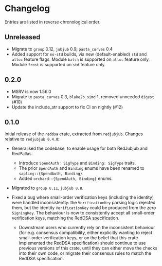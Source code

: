 # Changelog

Entries are listed in reverse chronological order.

## Unreleased

* Migrate to `group` 0.12, `jubjub` 0.9, `pasta_curves` 0.4
* Added support for `no-std` builds, via new (default-enabled) `std` and `alloc`
  feature flags. Module `batch` is supported on `alloc` feature only. Module
  `frost` is supported on `std` feature only.

## 0.2.0

* MSRV is now 1.56.0
* Migrate to `pasta_curves` 0.3, `blake2b_simd` 1, removed unneeded `digest` (#10)
* Update the include_str support to fix CI on nightly (#12)

## 0.1.0

Initial release of the `reddsa` crate, extracted from `redjubjub`. Changes
relative to `redjubjub 0.4.0`:

* Generalised the codebase, to enable usage for both RedJubjub and RedPallas.

  * Introduce `SpendAuth: SigType` and `Binding: SigType` traits.
  * The prior `SpendAuth` and `Binding` enums have been renamed to
    `sapling::{SpendAuth, Binding}`.
  * Added `orchard::{SpendAuth, Binding}` enums.

* Migrated to `group 0.11`, `jubjub 0.8`.

* Fixed a bug where small-order verification keys (including the identity) were
  handled inconsistently: the `VerificationKey` parsing logic rejected them, but
  the identity `VerificationKey` could be produced from the zero `SigningKey`.
  The behaviour is now to consistently accept all small-order verification keys,
  matching the RedDSA specification.

  * Downstream users who currently rely on the inconsistent behaviour (for e.g.
    consensus compatibility, either explicitly wanting to reject small-order
    verification keys, or on the belief that this crate implemented the RedDSA
    specification) should continue to use previous versions of this crate, until
    they can either move the checks into their own code, or migrate their
    consensus rules to match the RedDSA specification.

